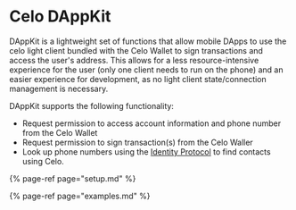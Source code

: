 # Celo DAppKit

DAppKit is a lightweight set of functions that allow mobile DApps to use the celo light client bundled with the Celo Wallet to sign transactions and access the user's address. This allows for a less resource-intensive experience for the user (only one client needs to run on the phone) and an easier experience for development, as no light client state/connection management is necessary.

DAppKit supports the following functionality:

- Request permission to access account information and phone number from the Celo Wallet
- Request permission to sign transaction(s) from the Celo Waller
- Look up phone numbers using the [Identity Protocol](../../celo-codebase/protocol/identity/README.md) to find contacts using Celo.

{% page-ref page="setup.md" %}

{% page-ref page="examples.md" %}
